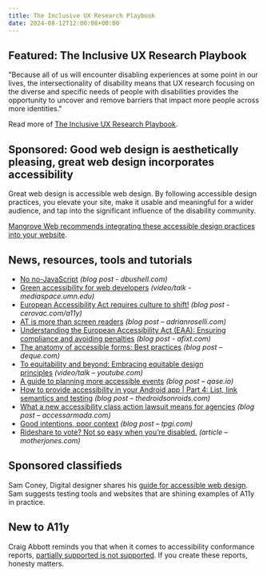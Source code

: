 ```yaml
---
title: The Inclusive UX Research Playbook
date: 2024-08-12T12:00:08+00:00
---
```


## Featured: The Inclusive UX Research Playbook

"Because all of us will encounter disabling experiences at some point in our lives, the intersectionality of disability means that UX research focusing on the diverse and specific needs of people with disabilities provides the opportunity to uncover and remove barriers that impact more people across more identities."

Read more of [The Inclusive UX Research Playbook](https://scribe.rip/cvs-health-tech-blog/the-inclusive-ux-research-playbook-from-cvs-health-inclusive-design-fb652552929a).

## Sponsored: Good web design is aesthetically pleasing, great web design incorporates accessibility

Great web design is accessible web design. By following accessible design practices, you elevate your site, make it usable and meaningful for a wider audience, and tap into the significant influence of the disability community.

[Mangrove Web recommends integrating these accessible design practices into your website](https://bit.ly/469DF9V).

## News, resources, tools and tutorials

- [No no-JavaScript](https://dbushell.com/2024/06/22/no-no-javascript/) *(blog post - dbushell.com)*
- [Green accessibility for web developers](https://mediaspace.umn.edu/media/t/1_hdgbg5de) *(video/talk - mediaspace.umn.edu)*
- [European Accessibility Act requires culture to shift!](https://cerovac.com/a11y/2024/08/european-accessibility-act-requires-culture-to-shift/) *(blog post - cerovac.com/a11y)*
- [AT is more than screen readers](https://adrianroselli.com/2024/08/at-is-more-than-screen-readers.html) *(blog post – adrianroselli.com)*
- [Understanding the European Accessibility Act (EAA): Ensuring compliance and avoiding penalties](https://afixt.com/understanding-the-european-accessibility-act-eaa-ensuring-compliance-and-avoiding-penalties/) *(blog post - afixt.com)*
- [The anatomy of accessible forms: Best practices](https://www.deque.com/blog/anatomy-of-accessible-forms-best-practices/) *(blog post – deque.com)*
- [To equitability and beyond: Embracing equitable design principles](https://www.youtube.com/watch?v=fYbZpieQO7g) *(video/talk – youtube.com)*
- [A guide to planning more accessible events](https://qase.io/blog/accessible-events/) *(blog post – qase.io)*
- [How to provide accessibility in your Android app | Part 4: List, link semantics and testing](https://www.thedroidsonroids.com/blog/mobile-app-accessibility-android-guide-part-4) *(blog post – thedroidsonroids.com)*
- [What a new accessibility class action lawsuit means for agencies](https://www.accessarmada.com/blog/what-a-new-accessibility-class-action-lawsuit-means-for-agencies/) *(blog post – accessarmada.com)*
- [Good intentions, poor context](https://www.tpgi.com/good-intentions-poor-context/) *(blog post – tpgi.com)*
- [Rideshare to vote? Not so easy when you’re disabled.](https://www.motherjones.com/politics/2024/08/rideshare-vote-polls-uber-lyft-ada-naacp-election/) *(article – motherjones.com)*

## Sponsored classifieds

Sam Coney, Digital designer shares his [guide for accessible web design](https://www.insytful.com/community/blog/the-ultimate-guide-to-accessible-website-design?utm_source=a11y+weekly&utm_medium=email&utm_campaign=a11y_weekly_august&utm_id=A11y0824&utm_content=accessible+web+design). Sam suggests testing tools and websites that are shining examples of A11y in practice.

## New to A11y

Craig Abbott reminds you that when it comes to accessibility conformance reports, [partially supported is not supported](https://www.craigabbott.co.uk/blog/partially-supported-is-not-supported/). If you create these reports, honesty matters.
